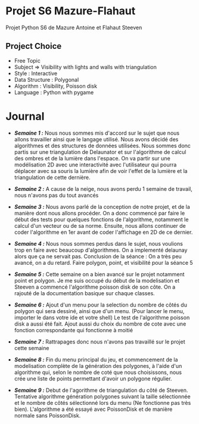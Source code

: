 # Projet S6 Mazure-Flahaut

Projet Python S6 de Mazure Antoine et Flahaut Steeven 

## Project Choice 

- Free Topic
- Subject => Visibility with lights and walls with triangulation
- Style : Interactive 
- Data Structure : Polygonal 
- Algorithm : Visibility, Poisson disk
- Language : Python with pygame 

# Journal

- _**Semaine 1 :**_ 
Nous nous sommes mis d'accord sur le sujet que nous allons travailler ainsi que le langage utilisé. 
Nous avons décidé des algorithmes et des structures de données utilisées. Nous sommes donc partis sur une
triangulation de Delaunator et sur l'algorithme de calcul des ombres et de la lumière dans l'espace. On va partir sur 
une modélisation 2D avec une interactivité avec l'utilisateur qui pourra déplacer avec sa souris la lumière afin
de voir l'effet de la lumière et la triangulation de cette dernière. 


- _**Semaine 2 :**_ 
A cause de la neige, nous avons perdu 1 semaine de travail, nous n'avons pas du tout avancés


- _**Semaine 3 :**_ 
Nous avons parlé de la conception de notre projet, et de la manière dont nous allons procéder.
On a donc commencé par faire le début des tests pour quelques fonctions de l'algorithme, notamment le calcul d'un vecteur ou de sa norme. 
Ensuite, nous allons continuer de coder l'algorithme en 1er avant de coder l'affichage en 2D de ce dernier.

- _**Semaine 4 :**_ 
Nous nous sommes perdus dans le sujet, nous voulions trop en faire avec beaucoup d'algorithmes. On a implementé delaunay alors que ça ne servait pas. 
Conclusion de la séance : On a très peu avancé, on a du retard. Faire polygon, point, et visibilité pour la séance 5


- _**Semaine 5 :**_ 
Cette semaine on a bien avancé sur le projet notamment point et polygon. Je me suis occupé du début de la modelisation et Steeven a commencé l'algorithme poisson disk de son côte.
On a rajouté de la documentation basique sur chaque classes.


- _**Semaine 6 :**_ 
Ajout d'un menu pour la selection du nombre de côtés du polygon qui sera dessiné, ainsi que d'un menu. (Pour lancer le menu, importer le dans votre ide et votre shell)
Le test de l'algorithme poisson disk a aussi été fait. 
Ajout aussi du choix du nombre de cote avec une fonction correspondante qui fonctionne à moitié


- _**Semaine 7 :**_ 
Rattrapages donc nous n'avons pas travaillé sur le projet cette semaine 


- _**Semaine 8 :**_ 
Fin du menu principal du jeu, et commencement de la modelisation complète de la génération des polygones,
à l'aide d'un algorithme qui, selon le nombre de coté que nous choisissons, nous crée une liste de points
permettant d'avoir un polygone régulier.  

- _**Semaine 9 :**_
Debut de l'agorithme de triangulation du côté de Steeven. Tentative algorithme génération polygones suivant
la taille sélectionnée et le nombre de côtés sélectionné lors du menu (Ne fonctionne pas très bien). 
L'algorithme a été essayé avec PoissonDisk et de manière normale sans PoissonDisk.